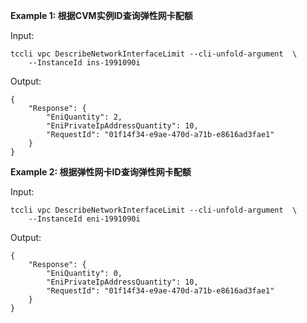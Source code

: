 **Example 1: 根据CVM实例ID查询弹性网卡配额**



Input: 

```
tccli vpc DescribeNetworkInterfaceLimit --cli-unfold-argument  \
    --InstanceId ins-1991090i
```

Output: 
```
{
    "Response": {
        "EniQuantity": 2,
        "EniPrivateIpAddressQuantity": 10,
        "RequestId": "01f14f34-e9ae-470d-a71b-e8616ad3fae1"
    }
}
```

**Example 2: 根据弹性网卡ID查询弹性网卡配额**



Input: 

```
tccli vpc DescribeNetworkInterfaceLimit --cli-unfold-argument  \
    --InstanceId eni-1991090i
```

Output: 
```
{
    "Response": {
        "EniQuantity": 0,
        "EniPrivateIpAddressQuantity": 10,
        "RequestId": "01f14f34-e9ae-470d-a71b-e8616ad3fae1"
    }
}
```

